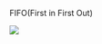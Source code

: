 FIFO(First in First Out)

<img src="https://www.studytonight.com/data-structures/images/introduction-to-queue.png">